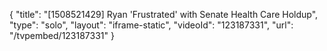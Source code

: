 {
    "title": "[1508521429] Ryan 'Frustrated' with Senate Health Care Holdup",
    "type": "solo",
    "layout": "iframe-static",
    "videoId": "123187331",
    "url": "\/tvpembed\/123187331"
}